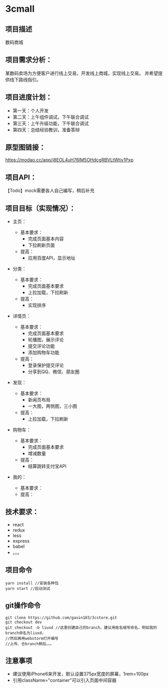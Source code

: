 # 3cmall
## **项目描述**
数码商城

## 项目需求分析：
某数码卖场为方便客户进行线上交易，开发线上商城，实现线上交易。
并希望提供线下路线指引。

## 项目进度计划：
- 第一天：个人开发
- 第二天：上午组件调试，下午联合调试
- 第三天：上午升级功能，下午联合调试
- 第四天：总结经验教训，准备答辩
## 原型图链接：
https://modao.cc/app/j8EOL4uH76lM5OHdcgRBVLtWtiv1Pxp

## 项目API：
【Todo】mock需要各人自己编写，稍后补充

## 项目目标（实现情况）：
- 主页：
    - 基本要求：
        - 完成页面基本内容
        - 下拉刷新页面
    - 提高：
        - 应用百度API，显示地址

- 分类：
    - 基本要求：
        - 完成页面基本要求
        - 上拉加载，下拉刷新
    - 提高：
        - 实现排序
- 详情页：
    - 基本要求：
        - 完成页面基本要求
        - 轮播图，展示评论
        - 提交评论功能
        - 添加购物车功能
    - 提高：
        - 登录保护提交评论
        - 分享到QQ、微信、朋友圈
- 发现：
    - 基本要求：
        - 新闻页布局
        - 一大图，两侧图，三小图
    - 提高：
        - 上拉加载，下拉刷新
- 购物车：
    - 基本要求：
        - 完成页面基本要求
        - 增减数量
    - 提高：
        - 结算跳转支付宝API
- 我的：
    - 基本要求：
    - 提高：

## 技术要求：
- react
- redux
- less
- express
- babel
- 。。。

## 项目命令
```
yarn install //安装各种包
yarn start //启动测试
```

## git操作命令
```
git clone https://github.com/gavin103/3cstore.git
git checkout dev
git checkout -b liuxd //这里创建自己的branch，建议用姓名缩写命名，例如我的branch命名为liuxd，
//然后再用webstorm打开编写
//上传、合branch稍后。。。
```
## 注意事项
- 建议使用iPhone6来开发，默认设置375px宽度的屏幕，1rem=100px
- 引用className="container"可以引入页面中间容器

